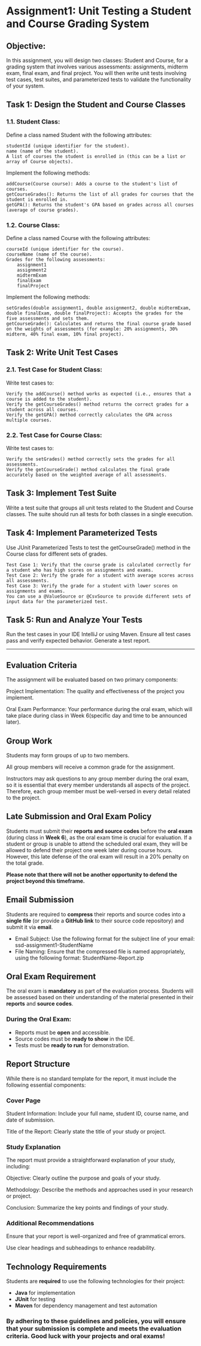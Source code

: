 # Assignment1: Unit Testing a Student and Course Grading System
## Objective:
In this assignment, you will design two classes: Student and Course, for a grading system that involves various assessments: assignments, midterm exam, final exam, and final project. You will then write unit tests involving test cases, test suites, and parameterized tests to validate the functionality of your system.

## Task 1: Design the Student and Course Classes
### 1.1. Student Class:
Define a class named Student with the following attributes:

    studentId (unique identifier for the student).
    name (name of the student).
    A list of courses the student is enrolled in (this can be a list or array of Course objects).

Implement the following methods:

    addCourse(Course course): Adds a course to the student's list of courses.
    getCourseGrades(): Returns the list of all grades for courses that the student is enrolled in.
    getGPA(): Returns the student's GPA based on grades across all courses (average of course grades).

### 1.2. Course Class:
Define a class named Course with the following attributes:

    courseId (unique identifier for the course).
    courseName (name of the course).
    Grades for the following assessments:
        assignment1
        assignment2
        midtermExam
        finalExam
        finalProject


Implement the following methods:

    setGrades(double assignment1, double assignment2, double midtermExam, double finalExam, double finalProject): Accepts the grades for the five assessments and sets them.
    getCourseGrade(): Calculates and returns the final course grade based on the weights of assessments (for example: 20% assignments, 30% midterm, 40% final exam, 10% final project).

## Task 2: Write Unit Test Cases

### 2.1. Test Case for Student Class:
Write test cases to:

    Verify the addCourse() method works as expected (i.e., ensures that a course is added to the student).
    Verify the getCourseGrades() method returns the correct grades for a student across all courses.
    Verify the getGPA() method correctly calculates the GPA across multiple courses.

### 2.2. Test Case for Course Class:
Write test cases to:

    Verify the setGrades() method correctly sets the grades for all assessments.
    Verify the getCourseGrade() method calculates the final grade accurately based on the weighted average of all assessments.

## Task 3: Implement Test Suite

Write a test suite that groups all unit tests related to the Student and Course classes. The suite should run all tests for both classes in a single execution.

## Task 4: Implement Parameterized Tests

Use JUnit Parameterized Tests to test the getCourseGrade() method in the Course class for different sets of grades.

    Test Case 1: Verify that the course grade is calculated correctly for a student who has high scores on assignments and exams.
    Test Case 2: Verify the grade for a student with average scores across all assessments.
    Test Case 3: Verify the grade for a student with lower scores on assignments and exams.
    You can use a @ValueSource or @CsvSource to provide different sets of input data for the parameterized test.

## Task 5: Run and Analyze Your Tests
Run the test cases in your IDE IntelliJ or using Maven.
Ensure all test cases pass and verify expected behavior.
Generate a test report.

---

## Evaluation Criteria
The assignment will be evaluated based on two primary components:

Project Implementation: The quality and effectiveness of the project you implement.

Oral Exam Performance: Your performance during the oral exam, which will take place during class in Week 6(specific day and time to be announced later).
## Group Work
Students may form groups of up to two members.

All group members will receive a common grade for the assignment.

Instructors may ask questions to any group member during the oral exam, so it is essential that every member understands all aspects of the project. 
Therefore, each group member must be well-versed in every detail related to the project.

## Late Submission and Oral Exam Policy
Students must submit their **reports and source codes** before the **oral exam** (during class in **Week 6**), as the oral exam time is crucial for evaluation.
If a student or group is unable to attend the scheduled oral exam, they will be allowed to defend their project one week later during course hours. 
However, this late defense of the oral exam will result in a 20% penalty on the total grade.

**Please note that there will not be another opportunity to defend the project beyond this timeframe.**

## Email Submission

Students are required to **compress** their reports and source codes into a **single file** (or provide a **GitHub link** to their source code repository) and submit it via **email**.

* Email Subject: Use the following format for the subject line of your email:
ssd-assignment1-StudentName
* File Naming: Ensure that the compressed file is named appropriately, using the following format:
StudentName-Report.zip

## Oral Exam Requirement

The oral exam is **mandatory** as part of the evaluation process. Students will be assessed based on their understanding of the material presented in their **reports** and **source codes**.

### **During the Oral Exam:**
- Reports must be **open** and accessible.
- Source codes must be **ready to show** in the IDE.
- Tests must be **ready to run** for demonstration.

## Report Structure
While there is no standard template for the report, it must include the following essential components:

### Cover Page
   Student Information: Include your full name, student ID, course name, and date of submission.

   Title of the Report: Clearly state the title of your study or project.
### Study Explanation
   The report must provide a straightforward explanation of your study, including:

   Objective: Clearly outline the purpose and goals of your study.

   Methodology: Describe the methods and approaches used in your research or project.

   Conclusion: Summarize the key points and findings of your study. 
### Additional Recommendations

   Ensure that your report is well-organized and free of grammatical errors.

   Use clear headings and subheadings to enhance readability.


## Technology Requirements
Students are **required** to use the following technologies for their project:
- **Java** for implementation
- **JUnit** for testing
- **Maven** for dependency management and test automation

### By adhering to these guidelines and policies, you will ensure that your submission is complete and meets the evaluation criteria. Good luck with your projects and oral exams!